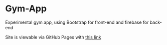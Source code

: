 # Gym-App

Experimental gym app, using Bootstrap for front-end and firebase for back-end

Site is viewable via GitHub Pages with [this link](https://afabor.github.io/Gym-App/)
